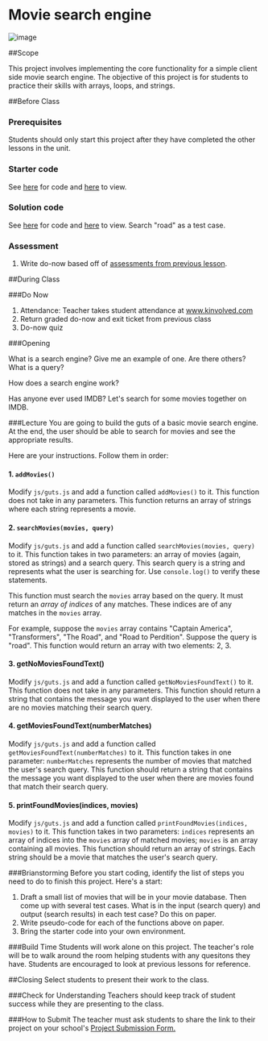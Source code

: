 # Movie search engine

![image](http://i.imgur.com/HuUsZQy.jpg)

##Scope

This project involves implementing the core functionality for a simple client side movie search engine. The objective of this project is for students to practice their skills with arrays, loops, and strings.
 
##Before Class

### Prerequisites
Students should only start this project after they have completed the other lessons in the unit.

### Starter code

See [here](starter_code/) for code and [here](https://rawgit.com/ScriptEdcurriculum/curriculum/master/units/7-array-loop/lessons/3-project/starter_code/index.html) to view.

### Solution code

See [here](starter_code/) for code and [here](https://rawgit.com/ScriptEdcurriculum/curriculum/master/units/7-array-loop/lessons/3-project/solution_code/index.html) to view. Search "road" as a test case.

### Assessment

1. Write do-now based off of [assessments from previous lesson](../../../7-array-loop/lessons/2-loop/assessments/).

##During Class

###Do Now

1. Attendance: Teacher takes student attendance at www.kinvolved.com
2. Return graded do-now and exit ticket from previous class
3. Do-now quiz

###Opening

What is a search engine? Give me an example of one. Are there others? What is a query?

How does a search engine work?

Has anyone ever used IMDB? Let's search for some movies together on IMDB. 

###Lecture
You are going to build the guts of a basic movie search engine. At the end, the user should be able to search for movies and see the appropriate results. 

Here are your instructions. Follow them in order:

#### 1. `addMovies()`

Modify `js/guts.js` and add a function called `addMovies()` to it. This function does not take in any parameters. This function returns an array of strings where each string represents a movie.

#### 2. `searchMovies(movies, query)`

Modify `js/guts.js` and add a function called `searchMovies(movies, query)` to it. This function takes in two parameters: an array of movies (again, stored as strings) and a search query. This search query is a string and represents what the user is searching for. Use `console.log()` to verify these statements.

This function must search the `movies` array based on the query. It must return an *array of indices* of any matches. These indices are of any matches in the `movies` array.

For example, suppose the `movies` array contains "Captain America", "Transformers", "The Road", and "Road to Perdition". Suppose the query is "road". This function would return an array with two elements: 2, 3.

#### 3. getNoMoviesFoundText()

Modify `js/guts.js` and add a function called `getNoMoviesFoundText()` to it. This function does not take in any parameters. This function should return a string that contains the message you want displayed to the user when there are no movies matching their search query.

#### 4. getMoviesFoundText(numberMatches)

Modify `js/guts.js` and add a function called `getMoviesFoundText(numberMatches)` to it. This function takes in one parameter: `numberMatches` represents the number of movies that matched the user's search query. This function should return a string that contains the message you want displayed to the user when there are movies found that match their search query.

#### 5. printFoundMovies(indices, movies)

Modify `js/guts.js` and add a function called `printFoundMovies(indices, movies)` to it. This function takes in two parameters: `indices` represents an array of indices into the `movies` array of matched movies; `movies` is an array containing all movies. This function should return an array of strings. Each string should be a movie that matches the user's search query.

###Brianstorming
Before you start coding, identify the list of steps you need to do to finish this project. Here's a start:

1. Draft a small list of movies that will be in your movie database. Then come up with several test cases. What is in the input (search query) and output (search results) in each test case? Do this on paper.
2. Write pseudo-code for each of the functions above on paper.
3. Bring the starter code into your own environment.

###Build Time
Students will work alone on this project. The teacher's role will be to walk around the room helping students with any quesitons they have. Students are encouraged to look at previous lessons for reference.

##Closing
Select students to present their work to the class.

###Check for Understanding
Teachers should keep track of student success while they are presenting to the class.

###How to Submit
The teacher must ask students to share the link to their project on your school's [Project Submission Form.](https://docs.google.com/a/scripted.org/spreadsheets/d/1kaVH9hmkDCbBul19583UMPxl6IJ3-4pHgBQ2BU6TKDk/edit#gid=0)

